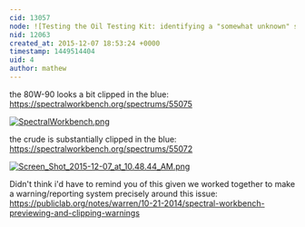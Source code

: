 ```yaml
---
cid: 13057
node: ![Testing the Oil Testing Kit: identifying a "somewhat unknown" sample](../notes/warren/07-14-2015/testing-the-oil-testing-kit-identifying-a-somewhat-unknown-sample)
nid: 12063
created_at: 2015-12-07 18:53:24 +0000
timestamp: 1449514404
uid: 4
author: mathew
---
```


the 80W-90 looks a bit clipped in the blue:
https://spectralworkbench.org/spectrums/55075

[![SpectralWorkbench.png](//i.publiclab.org/system/images/photos/000/013/232/medium/SpectralWorkbench.png)](//i.publiclab.org/system/images/photos/000/013/232/original/SpectralWorkbench.png)

the crude is substantially clipped in the blue:
https://spectralworkbench.org/spectrums/55072

[![Screen_Shot_2015-12-07_at_10.48.44_AM.png](//i.publiclab.org/system/images/photos/000/013/231/medium/Screen_Shot_2015-12-07_at_10.48.44_AM.png)](//i.publiclab.org/system/images/photos/000/013/231/original/Screen_Shot_2015-12-07_at_10.48.44_AM.png)



Didn't think i'd have to remind you of this given we worked together to make a warning/reporting system precisely around this issue:
https://publiclab.org/notes/warren/10-21-2014/spectral-workbench-previewing-and-clipping-warnings